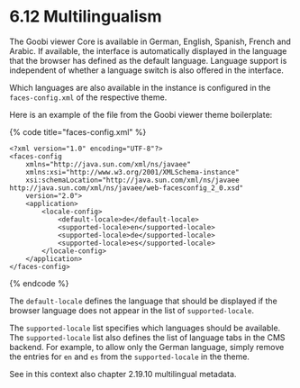 # 6.12 Multilingualism

The Goobi viewer Core is available in German, English, Spanish, French and Arabic. If available, the interface is automatically displayed in the language that the browser has defined as the default language. Language support is independent of whether a language switch is also offered in the interface. 

Which languages are also available in the instance is configured in the `faces-config.xml` of the respective theme. 

Here is an example of the file from the Goobi viewer theme boilerplate:

{% code title="faces-config.xml" %}
```markup
<?xml version="1.0" encoding="UTF-8"?>
<faces-config 
	xmlns="http://java.sun.com/xml/ns/javaee"
	xmlns:xsi="http://www.w3.org/2001/XMLSchema-instance"
	xsi:schemaLocation="http://java.sun.com/xml/ns/javaee http://java.sun.com/xml/ns/javaee/web-facesconfig_2_0.xsd"
	version="2.0">
	<application>
		<locale-config>
			<default-locale>de</default-locale>
			<supported-locale>en</supported-locale>			
			<supported-locale>de</supported-locale>			
			<supported-locale>es</supported-locale>			
		</locale-config>
	</application>
</faces-config>
```
{% endcode %}

The `default-locale` defines the language that should be displayed if the browser language does not appear in the list of `supported-locale`. 

The `supported-locale` list specifies which languages should be available. The `supported-locale` list also defines the list of language tabs in the CMS backend. For example, to allow only the German language, simply remove the entries for `en` and `es` from the `supported-locale` in the theme. 

See in this context also chapter 2.19.10 multilingual metadata.

